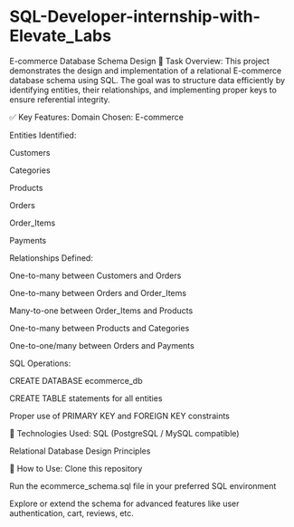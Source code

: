 # SQL-Developer-internship-with-Elevate_Labs

E-commerce Database Schema Design
📌 Task Overview:
This project demonstrates the design and implementation of a relational E-commerce database schema using SQL. The goal was to structure data efficiently by identifying entities, their relationships, and implementing proper keys to ensure referential integrity.

✅ Key Features:
Domain Chosen: E-commerce

Entities Identified:

Customers

Categories

Products

Orders

Order_Items

Payments

Relationships Defined:

One-to-many between Customers and Orders

One-to-many between Orders and Order_Items

Many-to-one between Order_Items and Products

One-to-many between Products and Categories

One-to-one/many between Orders and Payments

SQL Operations:

CREATE DATABASE ecommerce_db

CREATE TABLE statements for all entities

Proper use of PRIMARY KEY and FOREIGN KEY constraints

🧱 Technologies Used:
SQL (PostgreSQL / MySQL compatible)

Relational Database Design Principles

💾 How to Use:
Clone this repository

Run the ecommerce_schema.sql file in your preferred SQL environment

Explore or extend the schema for advanced features like user authentication, cart, reviews, etc.

